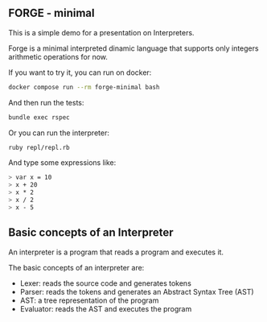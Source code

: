 ## FORGE - minimal

This is a simple demo for a presentation on Interpreters.

Forge is a minimal interpreted dinamic language that supports only integers arithmetic operations for now.

If you want to try it, you can run on docker:

```bash
docker compose run --rm forge-minimal bash
```

And then run the tests:

```bash
bundle exec rspec
```

Or you can run the interpreter:

```bash
ruby repl/repl.rb
```

And type some expressions like:

```bash
> var x = 10
> x + 20
> x * 2
> x / 2
> x - 5
```

## Basic concepts of an Interpreter

An interpreter is a program that reads a program and executes it.

The basic concepts of an interpreter are:

- Lexer: reads the source code and generates tokens
- Parser: reads the tokens and generates an Abstract Syntax Tree (AST)
- AST: a tree representation of the program
- Evaluator: reads the AST and executes the program